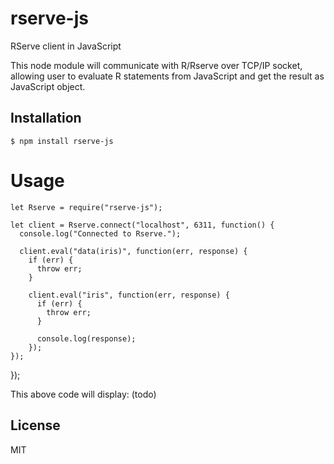 # rserve-js
RServe client in JavaScript

This node module will communicate with R/Rserve over TCP/IP socket, allowing user to evaluate R statements from JavaScript and get the result as JavaScript object.

## Installation
    $ npm install rserve-js
  
# Usage
    let Rserve = require("rserve-js");
    
    let client = Rserve.connect("localhost", 6311, function() {
      console.log("Connected to Rserve.");
      
      client.eval("data(iris)", function(err, response) {
        if (err) {
          throw err;
        }
        
        client.eval("iris", function(err, response) {
          if (err) {
            throw err;
          }
            
          console.log(response);
        });
    });
  });

This above code will display:
  (todo)

## License
MIT
